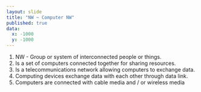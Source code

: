 ```yaml
---
layout: slide
title: "NW ~ Computer NW"
published: true
data:
  x: -1000
  y: -1000
---
```



1. NW - Group or system of interconnected people or things.
2. Is a set of computers connected together for sharing resources. 
3. Is a telecommunications network allowing computers to exchange data. 
4. Computing devices exchange data with each other through data link. 
5. Computers are connected with cable media and / or wireless media

